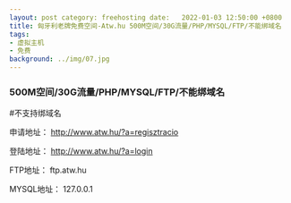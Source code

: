 ```yaml
---
layout: post category: freehosting date:   2022-01-03 12:50:00 +0800
title: 匈牙利老牌免费空间-Atw.hu 500M空间/30G流量/PHP/MYSQL/FTP/不能绑域名
tags:
- 虚拟主机
- 免费
background: ../img/07.jpg
---
```


### 500M空间/30G流量/PHP/MYSQL/FTP/不能绑域名

#不支持绑域名

申请地址：
http://www.atw.hu/?a=regisztracio

登陆地址：
http://www.atw.hu/?a=login

FTP地址：
ftp.atw.hu

MYSQL地址：
127.0.0.1
